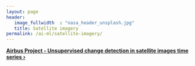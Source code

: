 ```yaml
---
layout: page
header:
   image_fullwidth  : "nasa_header_unsplash.jpg"
   title: Satellite imagery
permalink: /ai-ml/satellite-imagery/
---
```



[**Airbus Project - Unsupervised change detection in satellite images time series ›**](/projects/satellite-images-change-detection/)